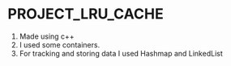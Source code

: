 # PROJECT_LRU_CACHE

1. Made using c++
2. I used some containers.
3. For tracking and storing data I used Hashmap and LinkedList
